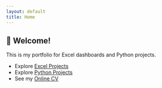 ```yaml
---
layout: default
title: Home
---
```


## 👋 Welcome!

This is my portfolio for Excel dashboards and Python projects.

- Explore [Excel Projects](/excel)
- Explore [Python Projects](/python)
- See my [Online CV](/cv)
